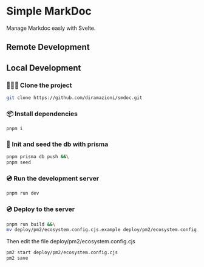 # Simple MarkDoc 

Manage Markdoc easly with Svelte.

## Remote Development

## Local Development

### 🧑‍🤝‍🧑 Clone the project

```sh
git clone https://github.com/diramazioni/smdoc.git
```

### 📦️ Install dependencies

```sh
pnpm i
```

### 💾️ Init and seed the db with prisma 
```sh
pnpm prisma db push &&\
pnpm seed
```

### 💿️ Run the development server

```sh
pnpm run dev
```
### 💿️ Deploy to the server
```sh
pnpm run build &&\
mv deploy/pm2/ecosystem.config.cjs.example deploy/pm2/ecosystem.config.cjs
```
Then edit the file deploy/pm2/ecosystem.config.cjs
```sh
pm2 start deploy/pm2/ecosystem.config.cjs
pm2 save
```